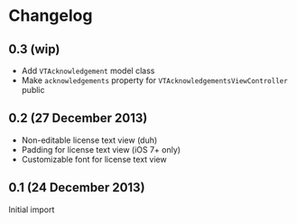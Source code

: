 # Changelog

## 0.3 (wip)

- Add `VTAcknowledgement` model class
- Make `acknowledgements` property for `VTAcknowledgementsViewController` public

## 0.2 (27 December 2013)

- Non-editable license text view (duh)
- Padding for license text view (iOS 7+ only)
- Customizable font for license text view

## 0.1 (24 December 2013)

Initial import